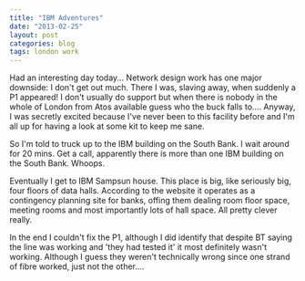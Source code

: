 ```yaml
---
title: "IBM Adventures"
date: "2013-02-25"
layout: post
categories: blog
tags: london work
---
```

Had an interesting day today... Network design work has one major downside: I don't get out much. There I was, slaving away, when suddenly a P1 appeared! I don't usually do support but when there is nobody in the whole of London from Atos available guess who the buck falls to.... Anyway, I was secretly excited because I've never been to this facility before and I'm all up for having a look at some kit to keep me sane.

So I'm told to truck up to the IBM building on the South Bank. I wait around for 20 mins. Get a call, apparently there is more than one IBM building on the South Bank. Whoops.

Eventually I get to IBM Sampsun house. This place is big, like seriously big, four floors of data halls. According to the website it operates as a contingency planning site for banks, offing them dealing room floor space, meeting rooms and most importantly lots of hall space. All pretty clever really.

In the end I couldn't fix the P1, although I did identify that despite BT saying the line was working and 'they had tested it' it most definitely wasn't working. Although I guess they weren't technically wrong since one strand of fibre worked, just not the other....
